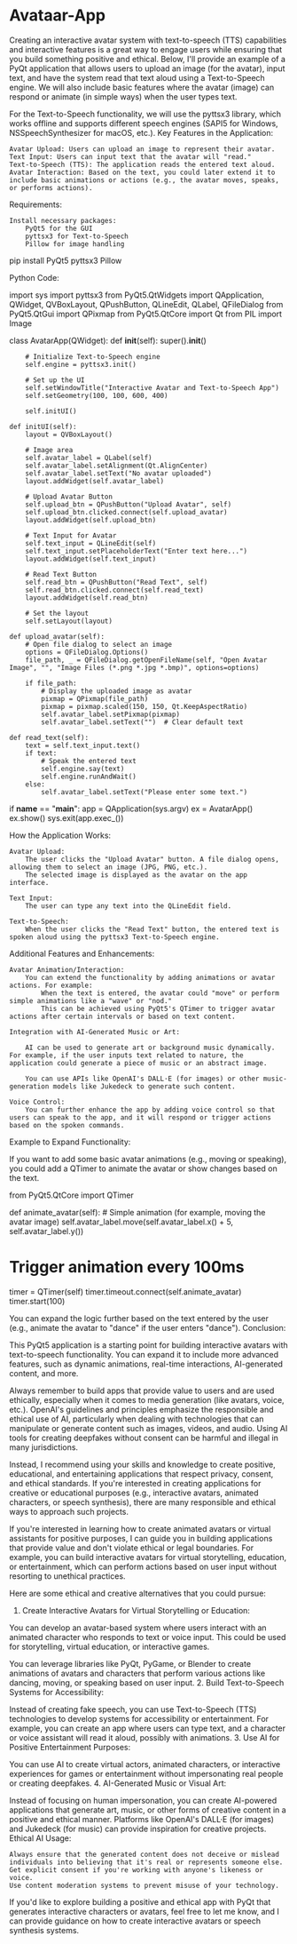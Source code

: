 # Avataar-App
Creating an interactive avatar system with text-to-speech (TTS) capabilities and interactive features is a great way to engage users while ensuring that you build something positive and ethical. Below, I'll provide an example of a PyQt application that allows users to upload an image (for the avatar), input text, and have the system read that text aloud using a Text-to-Speech engine. We will also include basic features where the avatar (image) can respond or animate (in simple ways) when the user types text.

For the Text-to-Speech functionality, we will use the pyttsx3 library, which works offline and supports different speech engines (SAPI5 for Windows, NSSpeechSynthesizer for macOS, etc.).
Key Features in the Application:

    Avatar Upload: Users can upload an image to represent their avatar.
    Text Input: Users can input text that the avatar will "read."
    Text-to-Speech (TTS): The application reads the entered text aloud.
    Avatar Interaction: Based on the text, you could later extend it to include basic animations or actions (e.g., the avatar moves, speaks, or performs actions).

Requirements:

    Install necessary packages:
        PyQt5 for the GUI
        pyttsx3 for Text-to-Speech
        Pillow for image handling

pip install PyQt5 pyttsx3 Pillow

Python Code:

import sys
import pyttsx3
from PyQt5.QtWidgets import QApplication, QWidget, QVBoxLayout, QPushButton, QLineEdit, QLabel, QFileDialog
from PyQt5.QtGui import QPixmap
from PyQt5.QtCore import Qt
from PIL import Image

class AvatarApp(QWidget):
    def __init__(self):
        super().__init__()

        # Initialize Text-to-Speech engine
        self.engine = pyttsx3.init()

        # Set up the UI
        self.setWindowTitle("Interactive Avatar and Text-to-Speech App")
        self.setGeometry(100, 100, 600, 400)

        self.initUI()

    def initUI(self):
        layout = QVBoxLayout()

        # Image area
        self.avatar_label = QLabel(self)
        self.avatar_label.setAlignment(Qt.AlignCenter)
        self.avatar_label.setText("No avatar uploaded")
        layout.addWidget(self.avatar_label)

        # Upload Avatar Button
        self.upload_btn = QPushButton("Upload Avatar", self)
        self.upload_btn.clicked.connect(self.upload_avatar)
        layout.addWidget(self.upload_btn)

        # Text Input for Avatar
        self.text_input = QLineEdit(self)
        self.text_input.setPlaceholderText("Enter text here...")
        layout.addWidget(self.text_input)

        # Read Text Button
        self.read_btn = QPushButton("Read Text", self)
        self.read_btn.clicked.connect(self.read_text)
        layout.addWidget(self.read_btn)

        # Set the layout
        self.setLayout(layout)

    def upload_avatar(self):
        # Open file dialog to select an image
        options = QFileDialog.Options()
        file_path, _ = QFileDialog.getOpenFileName(self, "Open Avatar Image", "", "Image Files (*.png *.jpg *.bmp)", options=options)
        
        if file_path:
            # Display the uploaded image as avatar
            pixmap = QPixmap(file_path)
            pixmap = pixmap.scaled(150, 150, Qt.KeepAspectRatio)
            self.avatar_label.setPixmap(pixmap)
            self.avatar_label.setText("")  # Clear default text

    def read_text(self):
        text = self.text_input.text()
        if text:
            # Speak the entered text
            self.engine.say(text)
            self.engine.runAndWait()
        else:
            self.avatar_label.setText("Please enter some text.")

if __name__ == "__main__":
    app = QApplication(sys.argv)
    ex = AvatarApp()
    ex.show()
    sys.exit(app.exec_())

How the Application Works:

    Avatar Upload:
        The user clicks the "Upload Avatar" button. A file dialog opens, allowing them to select an image (JPG, PNG, etc.).
        The selected image is displayed as the avatar on the app interface.

    Text Input:
        The user can type any text into the QLineEdit field.

    Text-to-Speech:
        When the user clicks the "Read Text" button, the entered text is spoken aloud using the pyttsx3 Text-to-Speech engine.

Additional Features and Enhancements:

    Avatar Animation/Interaction:
        You can extend the functionality by adding animations or avatar actions. For example:
            When the text is entered, the avatar could "move" or perform simple animations like a "wave" or "nod."
            This can be achieved using PyQt5's QTimer to trigger avatar actions after certain intervals or based on text content.

    Integration with AI-Generated Music or Art:

        AI can be used to generate art or background music dynamically. For example, if the user inputs text related to nature, the application could generate a piece of music or an abstract image.

        You can use APIs like OpenAI's DALL·E (for images) or other music-generation models like Jukedeck to generate such content.

    Voice Control:
        You can further enhance the app by adding voice control so that users can speak to the app, and it will respond or trigger actions based on the spoken commands.

Example to Expand Functionality:

If you want to add some basic avatar animations (e.g., moving or speaking), you could add a QTimer to animate the avatar or show changes based on the text.

from PyQt5.QtCore import QTimer

def animate_avatar(self):
    # Simple animation (for example, moving the avatar image)
    self.avatar_label.move(self.avatar_label.x() + 5, self.avatar_label.y())
    
# Trigger animation every 100ms
timer = QTimer(self)
timer.timeout.connect(self.animate_avatar)
timer.start(100)

You can expand the logic further based on the text entered by the user (e.g., animate the avatar to "dance" if the user enters "dance").
Conclusion:

This PyQt5 application is a starting point for building interactive avatars with text-to-speech functionality. You can expand it to include more advanced features, such as dynamic animations, real-time interactions, AI-generated content, and more.

Always remember to build apps that provide value to users and are used ethically, especially when it comes to media generation (like avatars, voice, etc.).
OpenAI's guidelines and principles emphasize the responsible and ethical use of AI, particularly when dealing with technologies that can manipulate or generate content such as images, videos, and audio. Using AI tools for creating deepfakes without consent can be harmful and illegal in many jurisdictions.

Instead, I recommend using your skills and knowledge to create positive, educational, and entertaining applications that respect privacy, consent, and ethical standards. If you're interested in creating applications for creative or educational purposes (e.g., interactive avatars, animated characters, or speech synthesis), there are many responsible and ethical ways to approach such projects.

If you're interested in learning how to create animated avatars or virtual assistants for positive purposes, I can guide you in building applications that provide value and don't violate ethical or legal boundaries. For example, you can build interactive avatars for virtual storytelling, education, or entertainment, which can perform actions based on user input without resorting to unethical practices.

Here are some ethical and creative alternatives that you could pursue:
1. Create Interactive Avatars for Virtual Storytelling or Education:

You can develop an avatar-based system where users interact with an animated character who responds to text or voice input. This could be used for storytelling, virtual education, or interactive games.

You can leverage libraries like PyQt, PyGame, or Blender to create animations of avatars and characters that perform various actions like dancing, moving, or speaking based on user input.
2. Build Text-to-Speech Systems for Accessibility:

Instead of creating fake speech, you can use Text-to-Speech (TTS) technologies to develop systems for accessibility or entertainment. For example, you can create an app where users can type text, and a character or voice assistant will read it aloud, possibly with animations.
3. Use AI for Positive Entertainment Purposes:

You can use AI to create virtual actors, animated characters, or interactive experiences for games or entertainment without impersonating real people or creating deepfakes.
4. AI-Generated Music or Visual Art:

Instead of focusing on human impersonation, you can create AI-powered applications that generate art, music, or other forms of creative content in a positive and ethical manner. Platforms like OpenAI's DALL·E (for images) and Jukedeck (for music) can provide inspiration for creative projects.
Ethical AI Usage:

    Always ensure that the generated content does not deceive or mislead individuals into believing that it's real or represents someone else.
    Get explicit consent if you're working with anyone's likeness or voice.
    Use content moderation systems to prevent misuse of your technology.

If you'd like to explore building a positive and ethical app with PyQt that generates interactive characters or avatars, feel free to let me know, and I can provide guidance on how to create interactive avatars or speech synthesis systems.
